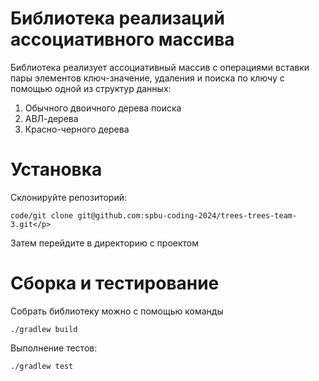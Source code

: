 # Библиотека реализаций ассоциативного массива
Библиотека реализует ассоциативный массив с операциями
вставки пары элементов ключ-значение, удаления и поиска
по ключу с помощью одной из структур данных:
1. Обычного двоичного дерева поиска
2. АВЛ-дерева
3. Красно-черного дерева
# Установка
Склонируйте репозиторий:

```
code/git clone git@github.com:spbu-coding-2024/trees-trees-team-3.git</p>
```

Затем перейдите в директорию с проектом
# Сборка и тестирование
Собрать библиотеку можно с помощью команды 

```
./gradlew build
```

Выполнение тестов:

```
./gradlew test
```
